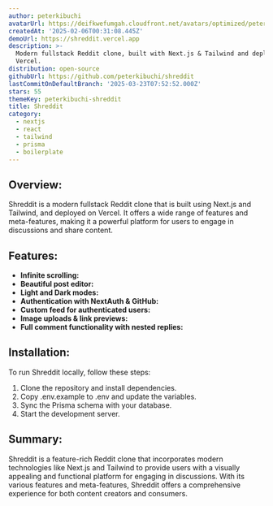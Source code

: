 ```yaml
---
author: peterkibuchi
avatarUrl: https://deifkwefumgah.cloudfront.net/avatars/optimized/peterkibuchi-shreddit-avatar-128.webp
createdAt: '2025-02-06T00:31:08.445Z'
demoUrl: https://shreddit.vercel.app
description: >-
  Modern fullstack Reddit clone, built with Next.js & Tailwind and deployed on
  Vercel.
distribution: open-source
githubUrl: https://github.com/peterkibuchi/shreddit
lastCommitOnDefaultBranch: '2025-03-23T07:52:52.000Z'
stars: 55
themeKey: peterkibuchi-shreddit
title: Shreddit
category:
  - nextjs
  - react
  - tailwind
  - prisma
  - boilerplate
---
```

## Overview:
Shreddit is a modern fullstack Reddit clone that is built using Next.js and Tailwind, and deployed on Vercel. It offers a wide range of features and meta-features, making it a powerful platform for users to engage in discussions and share content.

## Features:
- **Infinite scrolling:**
- **Beautiful post editor:**
- **Light and Dark modes:**
- **Authentication with NextAuth & GitHub:**
- **Custom feed for authenticated users:**
- **Image uploads & link previews:**
- **Full comment functionality with nested replies:** 

## Installation:
To run Shreddit locally, follow these steps:
1. Clone the repository and install dependencies.
2. Copy .env.example to .env and update the variables.
3. Sync the Prisma schema with your database.
4. Start the development server.

## Summary:
Shreddit is a feature-rich Reddit clone that incorporates modern technologies like Next.js and Tailwind to provide users with a visually appealing and functional platform for engaging in discussions. With its various features and meta-features, Shreddit offers a comprehensive experience for both content creators and consumers.